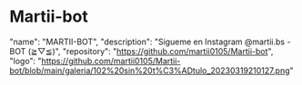 # Martii-bot
"name": "MARTII-BOT",
  "description": "Sigueme en Instagram @martii.bs - BOT (≧▽≦)",
  "repository": "https://github.com/martii0105/Martii-bot",
  "logo": "https://github.com/martii0105/Martii-bot/blob/main/galeria/102%20sin%20t%C3%ADtulo_20230319210127.png"

